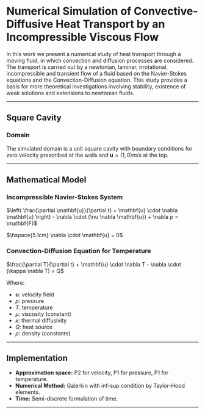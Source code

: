 # Numerical Simulation of Convective-Diffusive Heat Transport by an Incompressible Viscous Flow

In this work we present a numerical study of heat transport through a moving fluid, in which convection and diffusion processes are considered. The transport is carried out by a newtonian, laminar, irrotational, incompressible and transient flow of a fluid based on the Navier-Stokes equations and the Convection-Diffusion equation. This study provides a basis for more theoretical investigations involving stability, existence of weak solutions and extensions to newtonian fluids.

---

## Square Cavity
### Domain
The simulated domain is a unit square cavity with boundary conditions for zero velocity prescribed at the walls and $\mathbf{u} = (1,0) m/s$ at the top.

---

## Mathematical Model
### Incompressible Navier-Stokes System
$\left( \frac{\partial \mathbf{u}}{\partial t} + \mathbf{u} \cdot \nabla \mathbf{u} \right) - \nabla \cdot (\nu \nabla \mathbf{u}) + \nabla p = \mathbf{F}$ 

$\hspace{5.1cm} \nabla \cdot \mathbf{u} = 0$

### Convection-Diffusion Equation for Temperature
$\frac{\partial T}{\partial t} + \mathbf{u} \cdot \nabla T - \nabla \cdot (\kappa \nabla T) = Q$

Where:
- $\mathbf{u}$: velocity field
- $p$: pressure
- $T$: temperature
- $\mu$: viscosity (constant)
- $\kappa$: thermal diffusivity
- $Q$: heat source
- $\rho$: density (constante)

---

## Implementation
- **Approximation space:** P2 for velocity, P1 for pressure, P1 for temperature.
- **Numerical Method:** Galerkin with inf-sup condition by Taylor-Hood elements.
- **Time:** Semi-discrete formulation of time.

---
